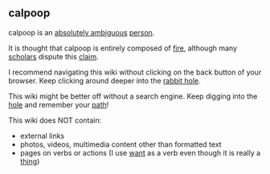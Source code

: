 ## calpoop

calpoop is an [absolutely ambiguous](absolutely_ambiguous.md) [person](person.md).  

It is thought that calpoop is entirely composed of [fire](fire.md), although many [scholars](scholar.md) dispute this [claim](claim.md).  

I recommend navigating this wiki without clicking on the back button of your browser. Keep clicking around deeper into the [rabbit hole](rabbit_hole.md).  

This wiki might be better off without a search engine. Keep digging into the [hole](hole.md) and remember your [path](path.md)!  

This wiki does NOT contain:
- external links
- photos, videos, multimedia content other than formatted text
- pages on verbs or actions (I use [want](want.md) as a verb even though it is really a [thing](thing.md))

